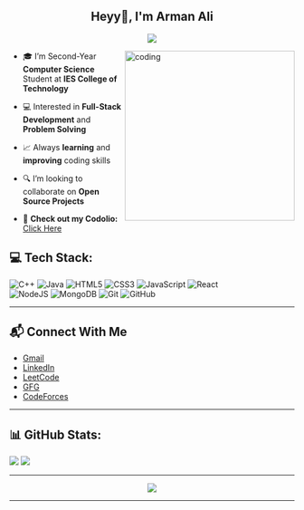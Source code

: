 <h2 align="center">Heyy👋, I'm Arman Ali</h1>
<p align="center">
  <a href="https://github.com/DenverCoder1/readme-typing-svg"><img src="https://readme-typing-svg.herokuapp.com?lines=Software+Engineer;Full+Stack+Developer+-+MERN;DSA%20|%20CP%20Enthusiastic;Always%20learning%20new%20things&center=true&width=380&height=45"></a>
</p>
<img align="right" width="300" alt="coding" src="https://media.giphy.com/media/v1.Y2lkPTc5MGI3NjExMXZ6ZTlqN2RvODFmd2w4dzUzMnQwNDFibHhtcG1jNm5ma2N4N2t1diZlcD12MV9pbnRlcm5hbF9naWZfYnlfaWQmY3Q9Zw/qgQUggAC3Pfv687qPC/giphy.gif">

- 🎓 I’m Second-Year **Computer Science** Student at **IES College of Technology**<br>
- 💻 Interested in **Full-Stack Development** and **Problem Solving**<br>
- 📈 Always **learning** and **improving** coding skills<br>
- 🔍 I’m looking to collaborate on **Open Source Projects**<br>
  
- 📄 **Check out my Codolio:** [Click Here](https://codolio.com/profile/arman-ali24/card)

## 💻 Tech Stack:
![C++](https://img.shields.io/badge/c++-%2300599C.svg?style=for-the-badge&logo=c%2B%2B&logoColor=white)
![Java](https://img.shields.io/badge/java-%23ED8B00.svg?style=for-the-badge&logo=openjdk&logoColor=white)
![HTML5](https://img.shields.io/badge/html5-%23E34F26.svg?style=for-the-badge&logo=html5&logoColor=white)
![CSS3](https://img.shields.io/badge/css3-%231572B6.svg?style=for-the-badge&logo=css3&logoColor=white)
![JavaScript](https://img.shields.io/badge/javascript-%23323330.svg?style=for-the-badge&logo=javascript&logoColor=%23F7DF1E)
![React](https://img.shields.io/badge/react-%2320232a.svg?style=for-the-badge&logo=react&logoColor=%2361DAFB)<br>
![NodeJS](https://img.shields.io/badge/node.js-6DA55F?style=for-the-badge&logo=node.js&logoColor=white)
![MongoDB](https://img.shields.io/badge/MongoDB-%234ea94b.svg?style=for-the-badge&logo=mongodb&logoColor=white)
![Git](https://img.shields.io/badge/git-%23F05033.svg?style=for-the-badge&logo=git&logoColor=white)
![GitHub](https://img.shields.io/badge/github-%23121011.svg?style=for-the-badge&logo=github&logoColor=white)

---

## 📬 Connect With Me
- [Gmail](armanali0178614@gmail.com)
- [LinkedIn](https://www.linkedin.com/in/arman-ali-430191285/)
- [LeetCode](https://leetcode.com/u/arman-ali/)
- [GFG](https://www.geeksforgeeks.org/user/armanali2005/)
- [CodeForces]()
 
---

## 📊 GitHub Stats:
![](https://github-readme-stats.vercel.app/api?username=arman-ali24&theme=neon&hide_border=false&include_all_commits=true&count_private=true)
![](https://github-readme-stats.vercel.app/api/top-langs/?username=arman-ali24&theme=neon&hide_border=false&include_all_commits=true&count_private=true&layout=compact)

---

<p align="center">
  <a href="https://github.com/antonkomarev/github-profile-views-counter">
    <img src="https://komarev.com/ghpvc/?username=arman-ali24&style=for-the-badge&color=green">
</a>
</p>

---
